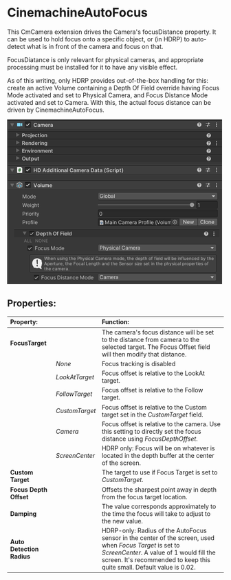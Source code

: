 # CinemachineAutoFocus

This CmCamera extension drives the Camera's focusDistance property.  It can be used to hold focus onto a specific object, or (in HDRP) to auto-detect what is in front of the camera and focus on that.
	
FocusDiatance is only relevant for physical cameras, and appropriate processing must be installed for it to have any visible effect.

As of this writing, only HDRP provides out-of-the-box handling for this: create an active Volume containing a Depth Of Field override having Focus Mode activated and set to Physical Camera, and Focus Distance Mode activated and set to Camera.  With this, the actual focus distance can be driven by CinemachineAutoFocus.

![Example Auto Vocus Volume](images/CinemachineAutoVocusVolume.png)


## Properties:

| **Property:** || **Function:** |
|:---|:---|:---|
| __FocusTarget__ || The camera's focus distance will be set to the distance from camera to the selected target.  The Focus Offset field will then modify that distance.  |
| | _None_ | Focus tracking is disabled |
| | _LookAtTarget_ | Focus offset is relative to the LookAt target. |
| | _FollowTarget_ | Focus offset is relative to the Follow target. |
| | _CustomTarget_ | Focus offset is relative to the Custom target set in the _CustomTarget_ field. |
| | _Camera_ | Focus offset is relative to the camera.  Use this setting to directly set the focus distance using _FocusDepthOffset_. |
| | _ScreenCenter_ | HDRP only: Focus will be on whatever is located in the depth buffer at the center of the screen. |
| __Custom Target__ || The target to use if Focus Target is set to _CustomTarget_.  |
| __Focus Depth Offset__ || Offsets the sharpest point away in depth from the focus target location.  |
| __Damping__ || The value corresponds approximately to the time the focus will take to adjust to the new value.  |
| __Auto Detection Radius__ || HDRP-only: Radius of the AutoFocus sensor in the center of the screen, used when _Focus Target_ is set to _ScreenCenter_.  A value of 1 would fill the screen.  It's recommended to keep this quite small.  Default value is 0.02.  |

